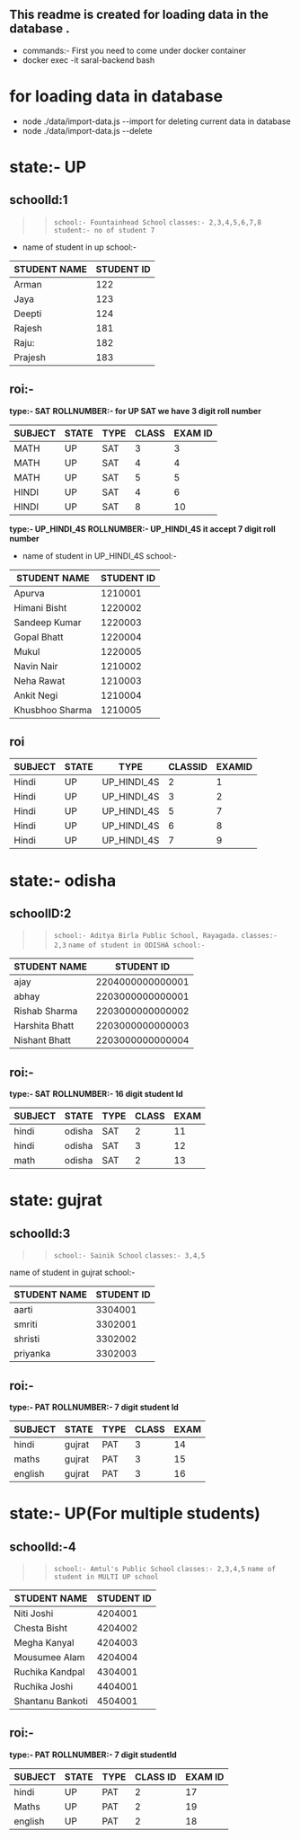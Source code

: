 ## This readme is created for loading data in the database .

* commands:- 
First you need to come under docker container
* docker exec -it saral-backend bash

# for loading data in database
* node ./data/import-data.js --import
for deleting current data in database
*  node ./data/import-data.js --delete

# state:- UP

## schoolId:1
>> `school:- Fountainhead School`
>> `classes:- 2,3,4,5,6,7,8`
>> `student:- no of student 7` 

* name of student in up school:- 

|STUDENT NAME| STUDENT ID|
|---|---|
|Arman| 122|
|Jaya| 123|
|Deepti| 124|
|Rajesh| 181|
|Raju:| 182|
|Prajesh| 183|


## roi:-
**type:- SAT**
**ROLLNUMBER:- for UP SAT we have 3 digit roll number**

| SUBJECT | STATE | TYPE | CLASS | EXAM ID|
|---|---|---|---|---|
|MATH|UP|SAT|3|3|
|MATH|UP|SAT|4|4|
|MATH|UP|SAT|5|5|
|HINDI|UP|SAT|4|6|
|HINDI|UP|SAT|8|10|

**type:- UP_HINDI_4S**
**ROLLNUMBER:- UP_HINDI_4S it accept 7 digit roll number**

* name of student in UP_HINDI_4S school:- 

|STUDENT NAME|STUDENT ID|
|---|---|
|Apurva |           1210001|  
|Himani Bisht|      1220002| 
|Sandeep Kumar|     1220003|
|Gopal Bhatt|       1220004|
|Mukul|             1220005|
|Navin Nair|        1210002|
|Neha Rawat |       1210003|
|Ankit Negi  |      1210004|
|Khusbhoo Sharma|   1210005|

## roi

| SUBJECT | STATE | TYPE | CLASSID | EXAMID|
|---|---|---|---|---|
|Hindi|UP|UP_HINDI_4S|2|1|
|Hindi|UP|UP_HINDI_4S|3|2|
|Hindi|UP|UP_HINDI_4S|5|7|
|Hindi|UP|UP_HINDI_4S|6|8|
|Hindi|UP|UP_HINDI_4S|7|9|


# state:- odisha
## schoolID:2
>> `school:- Aditya Birla Public School, Rayagada.`
>> `classes:- 2,3`
>> `name of student in ODISHA school:-`  

|STUDENT NAME |STUDENT ID|
|---|---|
|ajay       |2204000000000001|
|abhay      |2203000000000001|
|Rishab Sharma  | 2203000000000002|
|Harshita Bhatt|  2203000000000003|
|Nishant Bhatt|   2203000000000004|


## roi:- 

**type:- SAT**
**ROLLNUMBER:- 16 digit student Id**

|SUBJECT|STATE|TYPE|CLASS|EXAM|
|---|---|---|---|---|
|hindi|odisha|SAT|2| 11|
|hindi|odisha|SAT|3|12|
|math|odisha|SAT|2|13|

# state: gujrat
## schoolId:3
>> `school:- Sainik School`
>> `classes:- 3,4,5`

name of student in gujrat school:- 

|STUDENT NAME| STUDENT ID| 
|---|---|
|aarti      |3304001|
|smriti     |3302001|
|shristi    |3302002|
|priyanka   |3302003|

## roi:-
**type:- PAT**
**ROLLNUMBER:- 7 digit student Id**

|SUBJECT|STATE|TYPE|CLASS|EXAM|
|---|---|---|---|---|
| hindi|gujrat|PAT| 3|14|
| maths|gujrat|PAT|3|15|
|english|gujrat|PAT|3|16|

# state:- UP(For multiple students)
## schoolId:-4
>> `school:- Amtul's Public School`
>> `classes:- 2,3,4,5`
>> `name of student in MULTI UP school` 

|STUDENT NAME| STUDENT ID|
|---|---|
|Niti Joshi       |4204001|
|Chesta Bisht     |4204002|
|Megha Kanyal     |4204003|
|Mousumee Alam    |4204004|
|Ruchika Kandpal  |4304001|
|Ruchika Joshi    |4404001|
|Shantanu Bankoti |4504001|


## roi:- 
**type:- PAT**
**ROLLNUMBER:- 7 digit studentId**

|SUBJECT |STATE |TYPE |CLASS ID |EXAM ID |
|---|---|---|---|---|
|hindi|UP|PAT|2|17|
|Maths|UP|PAT|2|19|
| english|UP|PAT| 2| 18|